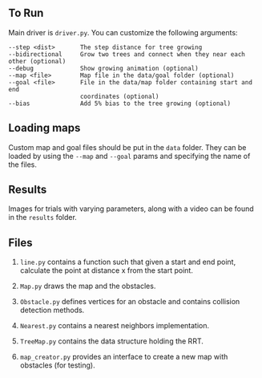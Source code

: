 ## To Run

Main driver is `driver.py`. You can customize the following arguments:
```
--step <dist>       The step distance for tree growing
--bidirectional     Grow two trees and connect when they near each other (optional)
--debug             Show growing animation (optional)
--map <file>        Map file in the data/goal folder (optional)
--goal <file>       File in the data/map folder containing start and end  
                    coordinates (optional)
--bias              Add 5% bias to the tree growing (optional)
```

## Loading maps

Custom map and goal files should be put in the `data` folder. They can be loaded by using the
`--map` and `--goal` params and specifying the name of the files.

## Results

Images for trials with varying parameters, along with a video can be found in the `results` folder.

## Files

1. `line.py` contains a function such that given a start and end point, calculate
the point at distance x from the start point.

2. `Map.py` draws the map and the obstacles.

3. `Obstacle.py` defines vertices for an obstacle and contains collision detection methods.

4. `Nearest.py` contains a nearest neighbors implementation.

5. `TreeMap.py` contains the data structure holding the RRT.

6. `map_creator.py` provides an interface to create a new map with obstacles (for testing).
